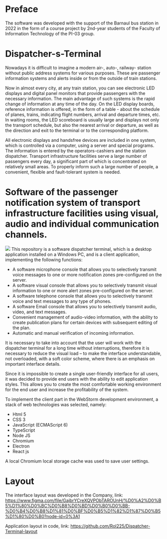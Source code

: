 # Preface
The software was developed with the support of the Barnaul bus station in 2022 in the form of a course project by 2nd-year students of the Faculty of Information Technology of the PI-03 group.
# Dispatcher-s-Terminal
Nowadays it is difficult to imagine a modern air-, auto-, railway- station without public address systems for various purposes. These are passenger information systems and alerts inside or from the outside of train stations.

Now in almost every city, at any train station, you can see electronic LED displays and digital panel monitors that provide passengers with the necessary information. The main advantage of such systems is the rapid change of information at any time of the day. On the LED display boards, reference information is offered, in the form of a table - about the schedule of planes, trains, indicating flight numbers, arrival and departure times, etc. In waiting rooms, the LED scoreboard is usually large and displays not only the transport schedule, but also the nearest arrival or departure, as well as the direction and exit to the terminal or to the corresponding platform.

All electronic displays and handsfree devices are included in one system, which is controlled via a computer, using a server and special programs. The information is entered by the operators-cashiers and the station dispatcher. Transport infrastructure facilities serve a large number of passengers every day, a significant part of which is concentrated on relatively small areas. To properly inform such a large number of people, a convenient, flexible and fault-tolerant system is needed.
# Software of the passenger notification system of transport infrastructure facilities using visual, audio and individual communication channels.
![](https://sun9-87.userapi.com/impg/DmRVv9Kw85QYx_gYwY4PiKOQiMvYZ0xSWuI3wQ/efMf5Fa2eOo.jpg?size=1920x996&quality=96&sign=9185dd003480cf7ac11a7aa9ed7a2d24&type=album)
This repository is a software dispatcher terminal, which is a desktop application installed on a Windows PC, and is a client application, implementing the following functions:
<ul>
  <li>A software microphone console that allows you to selectively transmit voice messages to one or more notification zones pre-configured on the server.</li>
  <li>A software visual console that allows you to selectively transmit visual information to one or more alert zones pre-configured on the server.</li>
  <li>A software telephone console that allows you to selectively transmit voice and text messages to any type of phones.</li>
  <li>A software Email console that allows you to selectively transmit audio, video, and text messages.</li>
  <li>Convenient management of audio-video information, with the ability to create publication plans for certain devices with subsequent editing of the plan.</li>
  <li>Automatic and manual verification of incoming information.</li>
</ul>

It is necessary to take into account that the user will work with the dispatcher terminal for a long time without interruptions, therefore it is necessary to reduce the visual load – to make the interface understandable, not overloaded, with a soft color scheme, where there is an emphasis on important interface details.

Since it is impossible to create a single user-friendly interface for all users, it was decided to provide end users with the ability to edit application styles. This allows you to create the most comfortable working environment for the end user and increase the profitability of the system.

To implement the client part in the WebStorm development environment, a stack of web technologies was selected, namely:
<ul>
  <li>Html 5</li>
  <li>CSS 3</li>
  <li>JavaScript (ECMAScript 6)</li>
  <li>TypeScript</li>
  <li>Node JS</li>
  <li>Chromium</li>
  <li>Electron</li>
  <li>React js</li>
</ul>

A local Chromium local storage cache was used to save user settings.

# Layout
The interface layout was developed in the Company, link: https://www.figma.com/file/GajbrYCreXQVPObTAROUnH/%D0%A2%D0%B5%D1%80%D0%BC%D0%B8%D0%BD%D0%B0%D0%BB-%D0%B4%D0%B8%D1%81%D0%BF%D0%B5%D1%82%D1%87%D0%B5%D1%80%D0%B0?node-id=0%3A1

Application layout in code, link: https://github.com/Rol225/Dispatcher-Terminal-layout
